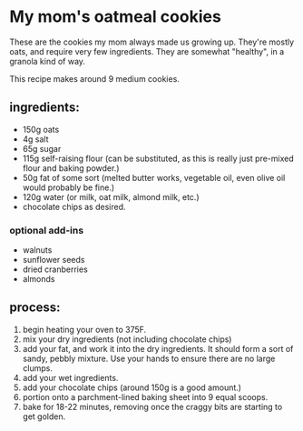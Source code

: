 # My mom's oatmeal cookies

These are the cookies my mom always made us growing up. They're mostly oats, and require very few ingredients. They are somewhat "healthy", in a granola kind of way.

This recipe makes around 9 medium cookies.

## ingredients:

- 150g oats
- 4g salt
- 65g sugar
- 115g self-raising flour (can be substituted, as this is really just pre-mixed flour and baking powder.)
- 50g fat of some sort (melted butter works, vegetable oil, even olive oil would probably be fine.)
- 120g water (or milk, oat milk, almond milk, etc.)
- chocolate chips as desired.

### optional add-ins

- walnuts
- sunflower seeds
- dried cranberries
- almonds

## process:

1. begin heating your oven to 375F.
1. mix your dry ingredients (not including chocolate chips)
2. add your fat, and work it into the dry ingredients. It should form a sort of sandy, pebbly mixture. Use your hands to ensure there are no large clumps.
3. add your wet ingredients.
4. add your chocolate chips (around 150g is a good amount.)
5. portion onto a parchment-lined baking sheet into 9 equal scoops.
6. bake for 18-22 minutes, removing once the craggy bits are starting to get golden.
